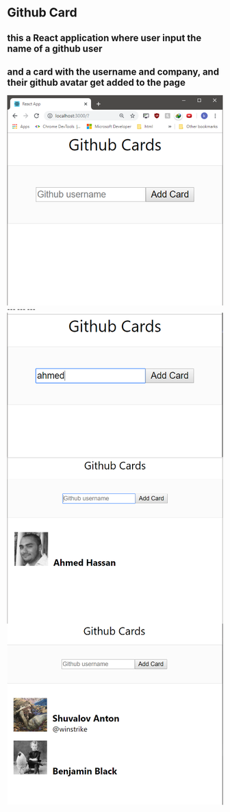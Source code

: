 # Github Card

## this a React application where user input the name of a github user 
## and a card with the username and company, and their github avatar get added to the page

<img src="/readme_assest/1.PNG" alt="start page" style="float: left; margin-right: 10px;">
---
<img src="/readme_assest/2.PNG" alt="input a name" style="float: left; margin-right: 10px;">
---
<img src="/readme_assest/3.PNG" alt="the card get appended" style="float: left; margin-right: 10px;">
---
<img src="/readme_assest/4.PNG" alt="" style="float: left; margin-right: 10px;">

